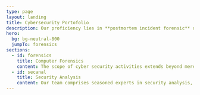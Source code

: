 ```yaml
---
type: page
layout: landing
title: Cybersecurity Portofolio
description: Our proficiency lies in **postmortem incident forensic** data recovery and threat **reverse engineering**, alongside expertise in **threat hunting** and **network security** within intricate environments.
hero:
  bg: bg-neutral-800
  jumpTo: forensics
sections:
  - id: forensics
    title: Computer Forensics
    content: The scope of cyber security activities extends beyond mere threat identification. Leveraging a combination of proprietary and third-party tools and software, our endeavors encompass comprehensive artifact analysis and examination of captured binaries. Our postmortem incident analysis entails sophisticated procedures, including threat reverse engineering and meticulous system analysis and data recovery, all conducted with the overarching objective of investigation and resolution.
  - id: secanal
    title: Security Analysis
    content: Our team comprises seasoned experts in security analysis, boasting extensive experience in navigating contemporary cyber threats. Our endeavors within the domain of security analysis have been conducted across enterprise and research landscapes. A diverse array of tools and software, including proprietary developments, has been employed by our team. Our service portfolio encompasses a range of offerings such as threat hunting, network behavior analysis within intricate infrastructures, and bug detection facilitated through source code analysis and fuzzing techniques.
---
```

